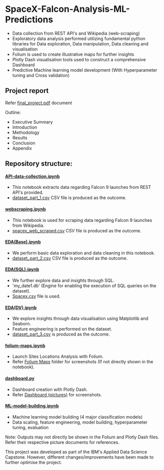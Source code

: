 # SpaceX-Falcon-Analysis-ML-Predictions

- Data collection from REST API's and Wikipedia (web-scraping)
- Exploratory data analysis performed utilizing fundamental python libraries for Data exploration, Data manipulation, Data cleaning and visualisation
- Folium is used to create illustrative maps for further insights
- Plotly Dash visualisation tools used to construct a comprehensive Dashboard 
- Predictive Machine learning model development (With Hyperparameter tuning and Cross validation)

## Project report 

Refer [final_project.pdf](final_project.pdf) document

Outline:
- Executive Summary
- Introduction
- Methodology
- Results
- Conclusion
- Appendix


## Repository structure:

#### [API-data-collection.ipynb](API-data-%20collection.ipynb)
- This notebook extracts data regarding Falcon 9 launches from REST API's provided. 
- [dataset_part_1.csv](dataset_part_1.csv) CSV file is produced as the outcome.


#### [webscraping.ipynb](webscraping.ipynb)
- This notebook is used for scraping data regarding Falcon 9 launches from Wikipedia. 
- [spacex_web_scraped.csv](spacex_web_scraped.csv) CSV file is produced as the outcome.


#### [EDA(Base).ipynb](EDA(base).ipynb)
- We perform basic data exploration and data cleaning in this notebook.
- [dataset_part_2.csv](dataset_part_2.csv) CSV file is produced as the outcome.

#### [EDA(SQL).ipynb](EDA(SQL).ipynb)
- We further explore data and insights through SQL.
- 'my_date1.db' (Engine for enabling the execution of SQL queries on the dataset).
- [Spacex.csv](Spacex.csv) file is used.

#### [EDA(DV).ipynb](EDA(DV).ipynb)
- We explore insights through data visualisation using Matplotlib and Seaborn.
- Feature engineering is performed on the dataset.
- [dataset_part_3.csv](dataset_part_3.csv) is produced as the outcome.

#### [folium-maps.ipynb](folium-maps.ipynb)
- Launch Sites Locations Analysis with Folium.
- Refer [Folium Maps](Folium%20Maps%20(pictures)) folder for screenshots (If not directly shown in the notebook).

#### [dashboard.py](dashboard.py)
- Dashboard creation with Plotly Dash.
- Refer [Dashboard (pictures)](Dashboard%20(pictures)) for screenshots.


#### [ML-model-building.ipynb](ML-model-building.ipynb)
- Machine learning model building (4 major classification models)
- Data scaling, feature engineering, model building, hyperparameter tuning, evaluation



Note: Outputs may not directly be shown in the Folium and Plotly Dash files. Refer their respective picture documents for references.

This project was developed as part of the IBM's Applied Data Science Capstone. However, different changes/improvements have been made to further optimise the project.




